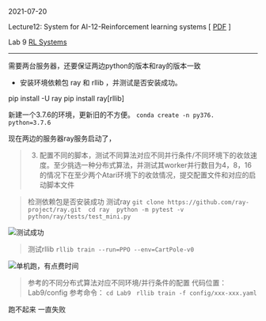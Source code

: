 2021-07-20

 Lecture12: System for AI-12-Reinforcement learning systems [ [PDF](https://github.com/microsoft/AI-System/blob/main/docs/SystemforAI-12-System%20for%20Reinforcement%20Learning.pdf) ]


Lab 9 [RL Systems](https://github.com/microsoft/AI-System/blob/main/Labs/AdvancedLabs/Lab9/README.md) 

---
需要两台服务器，还要保证两边python的版本和ray的版本一致

* 安装环境依赖包 ray 和 rllib ，并测试是否安装成功。

pip install -U ray
pip install ray[rllib] 

新建一个3.7.6的环境，更新旧的不方便。
``conda create -n py376. python=3.7.6``

现在两边的服务器ray服务启动了，
>3. 配置不同的脚本，测试不同算法对应不同并行条件/不同环境下的收敛速度。至少挑选一种分布式算法，并测试其worker并行数目为4，8，16的情况下在至少两个Atari环境下的收敛情况，提交配置文件和对应的启动脚本文件

>检测依赖包是否安装成功
测试ray
``
git clone https://github.com/ray-project/ray.git 
cd ray 
python -m pytest -v python/ray/tests/test_mini.py 
``

![测试成功](https://upload-images.jianshu.io/upload_images/1016401-6e2a6eb2cb40770c.png?imageMogr2/auto-orient/strip%7CimageView2/2/w/1240)


>测试rllib
``rllib train --run=PPO --env=CartPole-v0 ``

![单机跑，有点费时间](https://upload-images.jianshu.io/upload_images/1016401-338bb9394a77f200.png?imageMogr2/auto-orient/strip%7CimageView2/2/w/1240)


>参考的不同分布式算法对应不同环境/并行条件的配置
代码位置：Lab9/config
参考命令：
``cd Lab9 ``
``rllib train -f config/xxx-xxx.yaml``

跑不起来
一直失败
